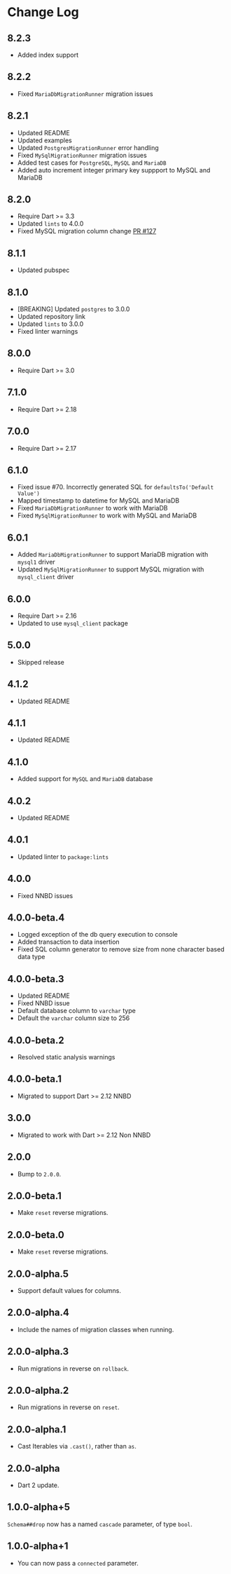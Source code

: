 # Change Log

## 8.2.3

* Added index support

## 8.2.2

* Fixed `MariaDbMigrationRunner` migration issues

## 8.2.1

* Updated README
* Updated examples
* Updated `PostgresMigrationRunner` error handling
* Fixed `MySqlMigrationRunner` migration issues
* Added test cases for `PostgreSQL`, `MySQL` and `MariaDB`
* Added auto increment integer primary key suppport to MySQL and MariaDB

## 8.2.0

* Require Dart >= 3.3
* Updated `lints` to 4.0.0
* Fixed MySQL migration column change [PR #127](https://github.com/dart-backend/angel/pull/127)

## 8.1.1

* Updated pubspec

## 8.1.0

* [BREAKING] Updated `postgres` to 3.0.0
* Updated repository link
* Updated `lints` to 3.0.0
* Fixed linter warnings

## 8.0.0

* Require Dart >= 3.0

## 7.1.0

* Require Dart >= 2.18

## 7.0.0

* Require Dart >= 2.17

## 6.1.0

* Fixed issue #70. Incorrectly generated SQL for `defaultsTo('Default Value')`
* Mapped timestamp to datetime for MySQL and MariaDB
* Fixed `MariaDbMigrationRunner` to work with MariaDB
* Fixed `MySqlMigrationRunner` to work with MySQL and MariaDB

## 6.0.1

* Added `MariaDbMigrationRunner` to support MariaDB migration with `mysql1` driver
* Updated `MySqlMigrationRunner` to support MySQL migration with `mysql_client` driver

## 6.0.0

* Require Dart >= 2.16
* Updated to use `mysql_client` package

## 5.0.0

* Skipped release

## 4.1.2

* Updated README

## 4.1.1

* Updated README

## 4.1.0

* Added support for `MySQL` and `MariaDB` database

## 4.0.2

* Updated README

## 4.0.1

* Updated linter to `package:lints`

## 4.0.0

* Fixed NNBD issues

## 4.0.0-beta.4

* Logged exception of the db query execution to console
* Added transaction to data insertion
* Fixed SQL column generator to remove size from none character based data type

## 4.0.0-beta.3

* Updated README
* Fixed NNBD issue
* Default database column to `varchar` type
* Default the `varchar` column size to 256

## 4.0.0-beta.2

* Resolved static analysis warnings

## 4.0.0-beta.1

* Migrated to support Dart >= 2.12 NNBD

## 3.0.0

* Migrated to work with Dart >= 2.12 Non NNBD

## 2.0.0

* Bump to `2.0.0`.

## 2.0.0-beta.1

* Make `reset` reverse migrations.

## 2.0.0-beta.0

* Make `reset` reverse migrations.

## 2.0.0-alpha.5

* Support default values for columns.

## 2.0.0-alpha.4

* Include the names of migration classes when running.

## 2.0.0-alpha.3

* Run migrations in reverse on `rollback`.

## 2.0.0-alpha.2

* Run migrations in reverse on `reset`.

## 2.0.0-alpha.1

* Cast Iterables via `.cast()`, rather than `as`.

## 2.0.0-alpha

* Dart 2 update.

## 1.0.0-alpha+5

`Schema##drop` now has a named `cascade` parameter, of type `bool`.

## 1.0.0-alpha+1

* You can now pass a `connected` parameter.
